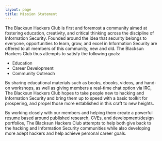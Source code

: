 ```yaml
---
layout: page
title: Mission Statement
---
```


The Blacksun Hackers Club is first and foremost a community aimed at fostering education, creativity, and critical thinking across the discipline of Information Security. Founded around the idea that security belongs to everyone, opportunities to learn, grow, and excel in Information Security are offered to all members of this community, new and old. The Blacksun Hackers Club thus attempts to satisfy the following goals:

* Education
* Career Development
* Community Outreach

By sharing educational materials such as books, ebooks, videos, and hand-on workshops, as well as giving members a real-time chat option via IRC, The Blacksun Hackers Club hopes to take people new to hacking and Information Security and bring them up to speed with a basic toolkit for prospering, and propel those more established in this craft to new heights.

By working closely with our members and helping them create a powerful resume based around published research, CVEs, and development/design portfolios, The Blacksun Hackers Club attempts to help both give back to the hacking and Information Security communities while also developing more adept hackers and help achieve personal career goals.
